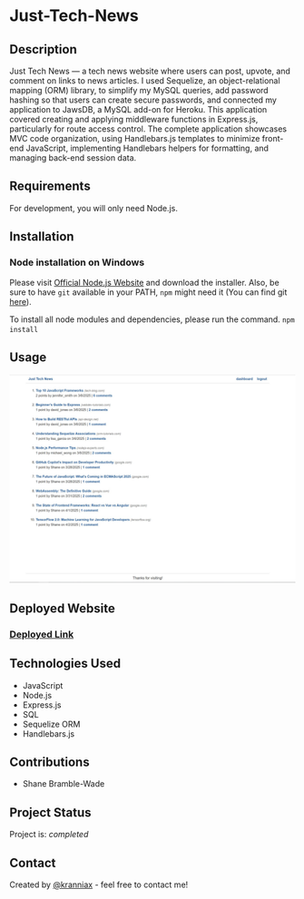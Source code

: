 # Just-Tech-News

## Description

Just Tech News — a tech news website where users can post, upvote, and comment on links to news articles. I used Sequelize, an object-relational mapping (ORM) library, to simplify my MySQL queries, add password hashing so that users can create secure passwords, and connected my application to JawsDB, a MySQL add-on for Heroku. This application covered creating and applying middleware functions in Express.js, particularly for route access control. The complete application showcases MVC code organization, using Handlebars.js templates to minimize front-end JavaScript, implementing Handlebars helpers for formatting, and managing back-end session data.

## Requirements

For development, you will only need Node.js.

## Installation

### Node installation on Windows

Please visit [Official Node.js Website](https://nodejs.org/) and download the installer.
Also, be sure to have `git` available in your PATH, `npm` might need it (You can find git [here](https://git-scm.com/)).

To install all node modules and dependencies, please run the command. `npm install`

## Usage

![Alt text](./assets/images/profile-pic.jpg)

## Deployed Website

### [Deployed Link](https://radiant-crag-69087-fda2dfb12b51.herokuapp.com/)

## Technologies Used

- JavaScript
- Node.js
- Express.js
- SQL
- Sequelize ORM
- Handlebars.js

## Contributions

- Shane Bramble-Wade

## Project Status

Project is: _completed_

## Contact

Created by [@kranniax](https://twitter.com/kranniax) - feel free to contact me!
